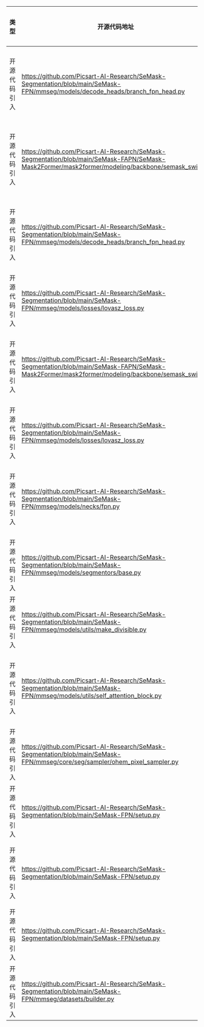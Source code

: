 | 类型 | 开源代码地址 | 文件名 | 公网IP地址/公网URL地址/域名/邮箱地址 | 用途说明 |
| ---- | ------------ | ------ | ------------------------------------ | -------- |
| 开源代码引入 | https://github.com/Picsart-AI-Research/SeMask-Segmentation/blob/main/SeMask-FPN/mmseg/models/decode_heads/branch_fpn_head.py|SeMask/mmseg/models/decode_heads/branch_fpn_head.py	| https://arxiv.org/abs/1901.02446 | 引用参考论文地址 |
| 开源代码引入 | https://github.com/Picsart-AI-Research/SeMask-Segmentation/blob/main/SeMask-FAPN/SeMask-Mask2Former/mask2former/modeling/backbone/semask_swin.py|SeMask/mmseg/models/backbones/swin_transformer.py	| https://arxiv.org/pdf/2103.14030 | 引用参考论文地址 |
| 开源代码引入 | https://github.com/Picsart-AI-Research/SeMask-Segmentation/blob/main/SeMask-FPN/mmseg/models/decode_heads/branch_fpn_head.py|SeMask/mmseg/models/decode_heads/fpn_head.py	| https://arxiv.org/abs/1901.02446 | 引用参考论文地址 |
| 开源代码引入 | https://github.com/Picsart-AI-Research/SeMask-Segmentation/blob/main/SeMask-FPN/mmseg/models/losses/lovasz_loss.py|SeMask/mmseg/models/losses/lovasz_loss.py	| https://github.com/bermanmaxim/LovaszSoftmax/blob/master/pytor | 源码实现 |
| 开源代码引入 | https://github.com/Picsart-AI-Research/SeMask-Segmentation/blob/main/SeMask-FAPN/SeMask-Mask2Former/mask2former/modeling/backbone/semask_swin.py|SeMask/mmseg/models/backbones/semask_swin_transformer.py	| https://arxiv.org/pdf/2103.14030 | 引用参考论文地址 |
| 开源代码引入 | https://github.com/Picsart-AI-Research/SeMask-Segmentation/blob/main/SeMask-FPN/mmseg/models/losses/lovasz_loss.py|SeMask/mmseg/models/losses/lovasz_loss.py	| https://arxiv.org/abs/1705.08790 | 模型相关说明 |
| 开源代码引入 | https://github.com/Picsart-AI-Research/SeMask-Segmentation/blob/main/SeMask-FPN/mmseg/models/necks/fpn.py|SeMask/mmseg/models/necks/fpn.py	| https://arxiv.org/abs/1612.03144 | 引用参考论文地址 |
| 开源代码引入 | https://github.com/Picsart-AI-Research/SeMask-Segmentation/blob/main/SeMask-FPN/mmseg/models/segmentors/base.py|SeMask/mmseg/models/segmentors/base.py	| https://github.com/open-mmlab/mmdetection/issues/5844 | 模型相关说明 |
| 开源代码引入 | https://github.com/Picsart-AI-Research/SeMask-Segmentation/blob/main/SeMask-FPN/mmseg/models/utils/make_divisible.py|SeMask/mmseg/models/utils/make_divisible.py	| https://github.com/tensorflow/models/blob/master/research/slim/nets/mobilenet/mobilenet.py | 源码实现 |
| 开源代码引入 | https://github.com/Picsart-AI-Research/SeMask-Segmentation/blob/main/SeMask-FPN/mmseg/models/utils/self_attention_block.py|SeMask/mmseg/models/utils/self_attention_block.py	| https://arxiv.org/abs/1706.03762 | 引用参考论文地址 |
| 开源代码引入 | https://github.com/Picsart-AI-Research/SeMask-Segmentation/blob/main/SeMask-FPN/mmseg/core/seg/sampler/ohem_pixel_sampler.py|SeMask/mmseg/core/seg/sampler/ohem_pixel_sampler.py	| https://github.com/pytorch/pytorch/issues/22812 | 模型相关说明 |
| 开源代码引入 | https://github.com/Picsart-AI-Research/SeMask-Segmentation/blob/main/SeMask-FPN/setup.py|SeMask/setup.py	| http://setuptools.readthedocs.io/en/latest/setuptools.html#declaring-platform-specific-dependencies | 模型相关说明 |
| 开源代码引入 | https://github.com/Picsart-AI-Research/SeMask-Segmentation/blob/main/SeMask-FPN/setup.py|SeMask/setup.py	| openmmlab@gmail.com | 开发者邮箱配置 |
| 开源代码引入 | https://github.com/Picsart-AI-Research/SeMask-Segmentation/blob/main/SeMask-FPN/setup.py|SeMask/setup.py	| http://github.com/open-mmlab/mmsegmentation | 源码实现 |
| 开源代码引入 | https://github.com/Picsart-AI-Research/SeMask-Segmentation/blob/main/SeMask-FPN/mmseg/datasets/builder.py|SeMask/mmseg/datasets/builder.py	| https://github.com/pytorch/pytorch/issues/973 | 模型相关说明 |